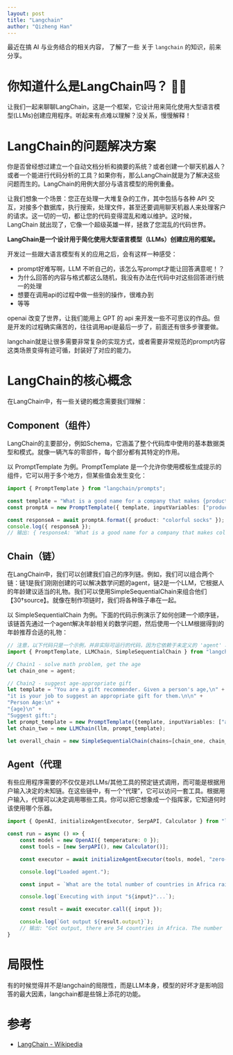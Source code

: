 ```yaml
---
layout: post
title: "Langchain"
author: "Qizheng Han"
---
```


最近在搞 AI 与业务结合的相关内容， 了解了一些 关于 `langchain` 的知识，前来分享。 

# 你知道什么是LangChain吗？ 🦜️🔗
让我们一起来聊聊LangChain，这是一个框架，它设计用来简化使用大型语言模型(LLMs)创建应用程序。听起来有点难以理解？没关系，慢慢解释！

# LangChain的问题解决方案
你是否曾经想过建立一个自动文档分析和摘要的系统？或者创建一个聊天机器人？或者一个能进行代码分析的工具？如果你有，那么LangChain就是为了解决这些问题而生的。LangChain的用例大部分与语言模型的用例重叠。

让我们想象一个场景：您正在处理一大堆复杂的工作，其中包括与各种 API 交互，对接多个数据库，执行搜索，处理文件，甚至还要调用聊天机器人来处理客户的请求。这一切的一切，都让您的代码变得混乱和难以维护。这时候，LangChain 就出现了，它像一个超级英雄一样，拯救了您混乱的代码世界。

**LangChain是一个设计用于简化使用大型语言模型（LLMs）创建应用的框架。**

开发过一些跟大语言模型有关的应用之后，会有这样一种感受：
- prompt好难写啊，LLM 不听自己的，该怎么写prompt才能让回答满意呢！？
- 为什么回答的内容与格式都这么随机，我没有办法在代码中对这些回答进行统一的处理
- 想要在调用api的过程中做一些别的操作，很难办到
- 等等

openai 改变了世界，让我们能用上 GPT 的 api 来开发一些不可思议的作品。但是开发的过程确实痛苦的，往往调用api是最后一步了，前面还有很多步骤要做。

langchain就是让很多需要非常复杂的实现方式，或者需要非常规范的prompt内容这类场景变得有迹可循，封装好了对应的能力。


# LangChain的核心概念
在LangChain中，有一些关键的概念需要我们理解：

## Component（组件）
LangChain的主要部分，例如Schema，它涵盖了整个代码库中使用的基本数据类型和模式。就像一辆汽车的零部件，每个部分都有其特定的作用。

以 PromptTemplate 为例。PromptTemplate 是一个允许你使用模板生成提示的组件，它可以用于多个地方，但某些值会发生变化：

```ts
import { PromptTemplate } from "langchain/prompts";

const template = "What is a good name for a company that makes {product}?";
const promptA = new PromptTemplate({ template, inputVariables: ["product"] });

const responseA = await promptA.format({ product: "colorful socks" });
console.log({ responseA });
// 输出: { responseA: 'What is a good name for a company that makes colorful socks?' }
```

## Chain（链）
在LangChain中，我们可以创建我们自己的序列链。例如，我们可以组合两个链：链1是我们刚刚创建的可以解决数学问题的agent，链2是一个LLM，它根据人的年龄建议适当的礼物。我们可以使用SimpleSequentialChain来组合他们【30†source】。就像在制作项链时，我们将各种珠子串在一起。

以 SimpleSequentialChain 为例。下面的代码示例演示了如何创建一个顺序链，该链首先通过一个agent解决年龄相关的数学问题，然后使用一个LLM根据得到的年龄推荐合适的礼物：
```ts
// 注意，以下代码只是一个示例，并非实际可运行的代码，因为它依赖于未定义的 'agent' 和 'llm' 对象。
import { PromptTemplate, LLMChain, SimpleSequentialChain } from "langchain";

// Chain1 - solve math problem, get the age
let chain_one = agent;

// Chain2 - suggest age-appropriate gift
let template = "You are a gift recommender. Given a person's age,\n" +
"it is your job to suggest an appropriate gift for them.\n\n" +
"Person Age:\n" +
"{age}\n" +
"Suggest gift:";
let prompt_template = new PromptTemplate({template, inputVariables: ["age"]});
let chain_two = new LLMChain(llm, prompt_template);

let overall_chain = new SimpleSequentialChain(chains=[chain_one, chain_two], verbose=True);
```

## Agent（代理
有些应用程序需要的不仅仅是对LLMs/其他工具的预定链式调用，而可能是根据用户输入决定的未知链。在这些链中，有一个“代理”，它可以访问一套工具。根据用户输入，代理可以决定调用哪些工具。你可以把它想象成一个指挥家，它知道何时该使用哪个乐器。

```ts
import { OpenAI, initializeAgentExecutor, SerpAPI, Calculator } from "langchain";

const run = async () => {
    const model = new OpenAI({ temperature: 0 });
    const tools = [new SerpAPI(), new Calculator()];

    const executor = await initializeAgentExecutor(tools, model, "zero-shot-react-description");

    console.log("Loaded agent.");

    const input = `What are the total number of countries in Africa raised to the power of 3?`;

    console.log(`Executing with input "${input}"...`);

    const result = await executor.call({ input });

    console.log(`Got output ${result.output}`);
    // 输出: "Got output, there are 54 countries in Africa. The number of countries raised to the power of 3 is 157464"
}
```

# 局限性

有的时候觉得并不是langchain的局限性，而是LLM本身，模型的好坏才是影响回答的最大因素，langchain都是些锦上添花的功能。


# 参考
- [LangChain - Wikipedia](https://en.wikipedia.org/wiki/LangChain)
